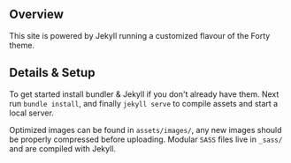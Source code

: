 ## Overview
This site is powered by Jekyll running a customized flavour of the Forty theme. 

## Details & Setup
To get started install bundler & Jekyll if you don't already have them. Next run `bundle install`, and finally `jekyll serve` to compile assets and start a local server.

Optimized images can be found in `assets/images/`, any new images should be properly compressed before uploading. Modular `SASS` files live in `_sass/` and are compiled with Jekyll.
